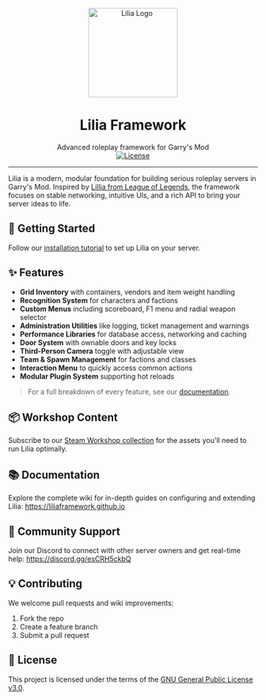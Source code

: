 <p align="center">
  <img src="https://github.com/LiliaFramework/Lilia/blob/main/logo.png?raw=true" alt="Lilia Logo" width="180" />
</p>

<h1 align="center">Lilia Framework</h1>

<p align="center">
  Advanced roleplay framework for Garry's Mod
  <br/>
  <a href="LICENSE"><img src="https://img.shields.io/badge/License-GPLv3-blue.svg" alt="License"></a>
</p>

---

Lilia is a modern, modular foundation for building serious roleplay servers in Garry's Mod. Inspired by [Lillia from League of Legends](https://ddragon.leagueoflegends.com/cdn/img/champion/splash/Lillia_19.jpg), the framework focuses on stable networking, intuitive UIs, and a rich API to bring your server ideas to life.

## 🚀 Getting Started
Follow our [installation tutorial](https://liliaframework.github.io/information/installing_the_gamemode/) to set up Lilia on your server.

## ✨ Features
- **Grid Inventory** with containers, vendors and item weight handling
- **Recognition System** for characters and factions
- **Custom Menus** including scoreboard, F1 menu and radial weapon selector
- **Administration Utilities** like logging, ticket management and warnings
- **Performance Libraries** for database access, networking and caching
- **Door System** with ownable doors and key locks
- **Third-Person Camera** toggle with adjustable view
- **Team & Spawn Management** for factions and classes
- **Interaction Menu** to quickly access common actions
- **Modular Plugin System** supporting hot reloads

> For a full breakdown of every feature, see our [documentation](https://liliaframework.github.io/feature_list/).

## 📦 Workshop Content
Subscribe to our [Steam Workshop collection](https://steamcommunity.com/sharedfiles/filedetails/?id=2959728255) for the assets you'll need to run Lilia optimally.

## 📚 Documentation
Explore the complete wiki for in-depth guides on configuring and extending Lilia:
https://liliaframework.github.io

## 💬 Community Support
Join our Discord to connect with other server owners and get real-time help:
https://discord.gg/esCRH5ckbQ

## 💡 Contributing
We welcome pull requests and wiki improvements:
1. Fork the repo
2. Create a feature branch
3. Submit a pull request

## 📄 License
This project is licensed under the terms of the [GNU General Public License v3.0](LICENSE).

